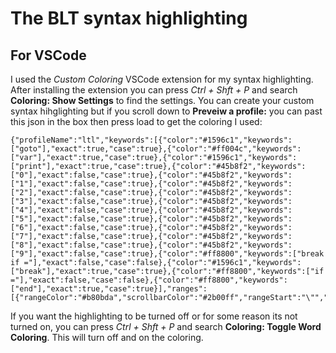 # The BLT syntax highlighting 
## For VSCode
I used the _Custom Coloring_ VSCode extension for my syntax highlighting. After installing the extension you can press _Ctrl + Shft + P_ and search **Coloring: Show Settings** to find the settings. You can create your custom syntax hihglighting but if you scroll down to **Preveiw a profile:** you can past this json in the box then press load to get the coloring I used:
```
{"profileName":"ltl","keywords":[{"color":"#1596c1","keywords":["goto"],"exact":true,"case":true},{"color":"#ff004c","keywords":["var"],"exact":true,"case":true},{"color":"#1596c1","keywords":["print"],"exact":true,"case":true},{"color":"#45b8f2","keywords":["0"],"exact":false,"case":true},{"color":"#45b8f2","keywords":["1"],"exact":false,"case":true},{"color":"#45b8f2","keywords":["2"],"exact":false,"case":true},{"color":"#45b8f2","keywords":["3"],"exact":false,"case":true},{"color":"#45b8f2","keywords":["4"],"exact":false,"case":true},{"color":"#45b8f2","keywords":["5"],"exact":false,"case":true},{"color":"#45b8f2","keywords":["6"],"exact":false,"case":true},{"color":"#45b8f2","keywords":["7"],"exact":false,"case":true},{"color":"#45b8f2","keywords":["8"],"exact":false,"case":true},{"color":"#45b8f2","keywords":["9"],"exact":false,"case":true},{"color":"#ff8800","keywords":["break if ="],"exact":false,"case":false},{"color":"#1596c1","keywords":["break"],"exact":true,"case":true},{"color":"#ff8800","keywords":["if ="],"exact":false,"case":false},{"color":"#ff8800","keywords":["end"],"exact":true,"case":true}],"ranges":[{"rangeColor":"#b80bda","scrollbarColor":"#2b00ff","rangeStart":"\"","rangeEnd":"\""}]}
```
If you want the highlighting to be turned off or for some reason its not turned on, you can press _Ctrl + Shft + P_ and search **Coloring: Toggle Word Coloring**. This will turn off and on the coloring.
